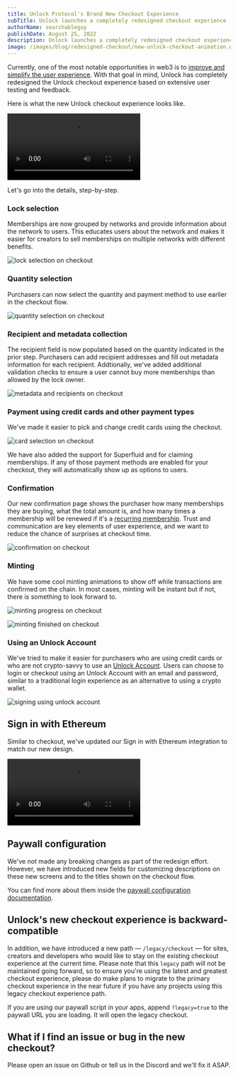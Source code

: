 ```yaml
---
title: Unlock Protocol's Brand New Checkout Experience
subTitle: Unlock launches a completely redesigned checkout experience
authorName: searchableguy
publishDate: August 25, 2022
description: Unlock launches a completely redesigned checkout experience.
image: /images/blog/redesigned-checkout/new-unlock-checkout-animation.gif
---
```


Currently, one of the most notable opportunities in web3 is to [improve and simplify the user experience](https://builtin.com/design-ux/web3-design). With that goal in mind, Unlock has completely redesigned the Unlock checkout experience based on extensive user testing and feedback.

Here is what the new Unlock checkout experience looks like.

<video controls autoplay>
  <source src="/images/blog/redesigned-checkout/checkout-experience.mp4" type="video/mp4">
</video>

Let's go into the details, step-by-step.

### Lock selection

Memberships are now grouped by networks and provide information about the network to users. This educates users about the network and makes it easier for creators to sell memberships on multiple networks with different benefits.

![lock selection on checkout](/images/blog/redesigned-checkout/new-checkout.png)

### Quantity selection

Purchasers can now select the quantity and payment method to use earlier in the checkout flow.

![quantity selection on checkout](/images/blog/redesigned-checkout/new-checkout-quantity.jpg)

### Recipient and metadata collection

The recipient field is now populated based on the quantity indicated in the prior step. Purchasers can add recipient addresses and fill out metadata information for each recipient. Addtionally, we've added additional validation checks to ensure a user cannot buy more memberships than allowed by the lock owner.

![metadata and recipients on checkout](/images/blog/redesigned-checkout/new-checkout-metadata.png)

### Payment using credit cards and other payment types

We've made it easier to pick and change credit cards using the checkout.

![card selection on checkout](/images/blog/redesigned-checkout/new-checkout-add-card.png)

We have also added the support for Superfluid and for claiming memberships. If any of those payment methods are enabled for your checkout, they will automatically show up as options to users.

### Confirmation

Our new confirmation page shows the purchaser how many memberships they are buying, what the total amount is, and how many times a membership will be renewed if it's a [recurring membership](https://unlock-protocol.com/blog/recurring-subscription-nft). Trust and communication are key elements of user experience, and we want to reduce the chance of surprises at checkout time.

![confirmation on checkout](/images/blog/redesigned-checkout/new-checkout-confirmation.png)

### Minting

We have some cool minting animations to show off while transactions are confirmed on the chain. In most cases, minting will be instant but if not, there is something to look forward to.

![minting progress on checkout](/images/blog/redesigned-checkout/new-checkout-minting.png)

![minting finished on checkout](/images/blog/redesigned-checkout/new-checkout-finished.png)

### Using an Unlock Account

We've tried to make it easier for purchasers who are using credit cards or who are not crypto-savvy to use an [Unlock Account](https://docs.unlock-protocol.com/basics/new-to-unlock/unlock-accounts). Users can choose to login or checkout using an Unlock Account with an email and password, similar to a traditional login experience as an alternative to using a crypto wallet.

![signing using unlock account](/images/blog/redesigned-checkout/new-checkout-unlock-account.png)

## Sign in with Ethereum

Similar to checkout, we've updated our Sign in with Ethereum integration to match our new design.

<video controls autoplay>
  <source src="/images/blog/redesigned-checkout/sign-in-with-ethereum.mp4" type="video/mp4">
</video>

## Paywall configuration

We've not made any breaking changes as part of the redesign effort. However, we have introduced new fields for customizing descriptions on these new screens and to the titles shown on the checkout flow.

You can find more about them inside the [paywall configuration documentation](https://docs.unlock-protocol.com/tools/paywall/configuring-checkout).

## Unlock's new checkout experience is backward-compatible

In addition, we have introduced a new path — `/legacy/checkout` — for sites, creators and developers who would like to stay on the existing checkout experience at the current time. Please note that this `legacy` path will not be maintained going forward, so to ensure you're using the latest and greatest checkout experience, please do make plans to migrate to the primary checkout experience in the near future if you have any projects using this legacy checkout experience path.

If you are using our paywall script in your apps, append `?legacy=true` to the paywall URL you are loading. It will open the legacy checkout.

## What if I find an issue or bug in the new checkout?

Please open an issue on Github or tell us in the Discord and we'll fix it ASAP.
